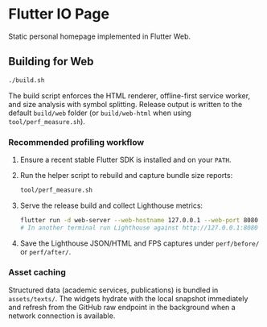 # Flutter IO Page

Static personal homepage implemented in Flutter Web.

## Building for Web

```bash
./build.sh
```

The build script enforces the HTML renderer, offline-first service worker, and
size analysis with symbol splitting. Release output is written to the default
`build/web` folder (or `build/web-html` when using `tool/perf_measure.sh`).

### Recommended profiling workflow

1. Ensure a recent stable Flutter SDK is installed and on your `PATH`.
2. Run the helper script to rebuild and capture bundle size reports:

   ```bash
   tool/perf_measure.sh
   ```

3. Serve the release build and collect Lighthouse metrics:

   ```bash
   flutter run -d web-server --web-hostname 127.0.0.1 --web-port 8080 --release --web-renderer html
   # In another terminal run Lighthouse against http://127.0.0.1:8080
   ```

4. Save the Lighthouse JSON/HTML and FPS captures under `perf/before/` or
   `perf/after/`.

### Asset caching

Structured data (academic services, publications) is bundled in
`assets/texts/`. The widgets hydrate with the local snapshot immediately and
refresh from the GitHub raw endpoint in the background when a network
connection is available.
